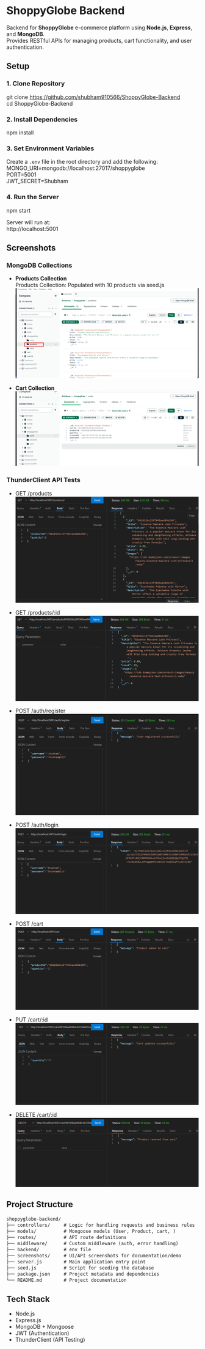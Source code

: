 # ShoppyGlobe Backend

Backend for **ShoppyGlobe** e-commerce platform using **Node.js**, **Express**, and **MongoDB**.  
Provides RESTful APIs for managing products, cart functionality, and user authentication.

##  Setup

### 1. Clone Repository
git clone https://github.com/shubham910566/ShoppyGlobe-Backend  
cd ShoppyGlobe-Backend

### 2. Install Dependencies
npm install

### 3. Set Environment Variables

Create a `.env` file in the root directory and add the following:
MONGO_URI=mongodb://localhost:27017/shoppyglobe  
PORT=5001  
JWT_SECRET=Shubham

### 4. Run the Server
npm start

Server will run at:  
http://localhost:5001

##  Screenshots

###  MongoDB Collections

- **Products Collection**  
   Products Collection: Populated with 10 products via seed.js
  ![Products Collection](Screenshots/product.png)

- **Cart Collection**   
  ![Cart Collection](Screenshots/cart_collection1.png)

###  ThunderClient API Tests

- GET /products  
  ![GET Products](Screenshots/GET_products.png)

- GET /products/:id  
  ![GET Product by ID](Screenshots/GET_product_by_id.png)

- POST /auth/register  
  ![POST Register](Screenshots/POST_register.png)

- POST /auth/login  
  ![POST Login](Screenshots/POST_login.png)

- POST /cart  
  ![POST Cart](Screenshots/POST_cart.png)

- PUT /cart/:id
  ![PUT Cart](Screenshots/PUT_cart.png)

- DELETE /cart/:id  
  ![DELETE Cart](Screenshots/DELETE_cart.png)



## Project Structure
```
shoppyglobe-backend/
├── controllers/     # Logic for handling requests and business rules
├── models/          # Mongoose models (User, Product, cart, )
├── routes/          # API route definitions
├── middleware/      # Custom middleware (auth, error handling)
├── backend/         # env file
├── Screenshots/     # UI/API screenshots for documentation/demo
├── server.js        # Main application entry point
├── seed.js          # Script for seeding the database
├── package.json     # Project metadata and dependencies
└── README.md        # Project documentation
```




##  Tech Stack

- Node.js  
- Express.js  
- MongoDB + Mongoose  
- JWT (Authentication)  
- ThunderClient (API Testing)



